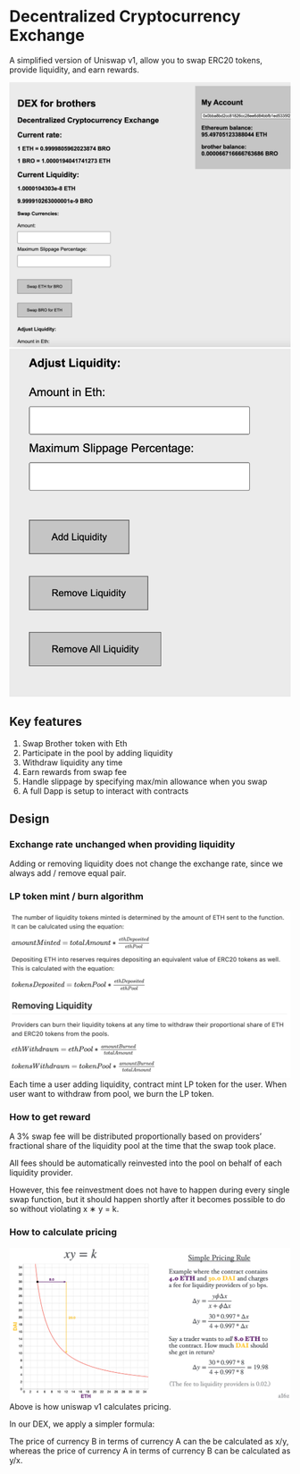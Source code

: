 # Decentralized Cryptocurrency Exchange
A simplified version of Uniswap v1, allow you to swap ERC20 tokens, provide liquidity, and earn rewards.

![demo](imgs/demo.png)
![f2](imgs/f2.png)

## Key features
1. Swap Brother token with Eth
2. Participate in the pool by adding liquidity
3. Withdraw liquidity any time
4. Earn rewards from swap fee
5. Handle slippage by specifying max/min allowance when you swap
6. A full Dapp is setup to interact with contracts

## Design 
### Exchange rate unchanged when providing liquidity
Adding or removing liquidity does not change the exchange rate, since we always add / remove equal pair.

### LP token mint / burn algorithm
![mint](imgs/mint.png)
Each time a user adding liquidity, contract mint LP token for the user.
When user want to withdraw from pool, we burn the LP token.

### How to get reward
A 3% swap fee will be distributed proportionally based on providers’ fractional share of the liquidity pool at the
time that the swap took place.

All fees should be automatically reinvested into the pool on behalf of each liquidity provider.

However, this fee reinvestment does not have to happen during every single swap function, but it should happen shortly after it becomes possible to do so without violating x ∗ y = k.

### How to calculate pricing
![price](imgs/price.png)
Above is how uniswap v1 calculates pricing.

In our DEX, we apply a simpler formula:

The price of currency B in terms of currency A can the be calculated as x/y, whereas the price of currency A in terms of currency B can be calculated as y/x.



